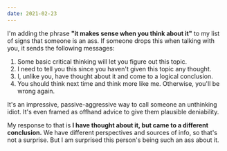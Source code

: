 ```yaml
---
date: 2021-02-23
---
```


I'm adding the phrase **"it makes sense when you think about it"** to my list of signs that someone is an ass. If someone drops this when talking with you, it sends the following messages:

1. Some basic critical thinking will let you figure out this topic.
2. I need to tell you this since you haven't given this topic any thought.
3. I, unlike you, have thought about it and come to a logical conclusion.
4. You should think next time and think more like me. Otherwise, you'll be wrong again.

It's an impressive, passive-aggressive way to call someone an unthinking idiot. It's even framed as offhand advice to give them plausible deniability.

My response to that is **I have thought about it, but came to a different conclusion.** We have different perspectives and sources of info, so that's not a surprise. But I am surprised this person's being such an ass about it.
